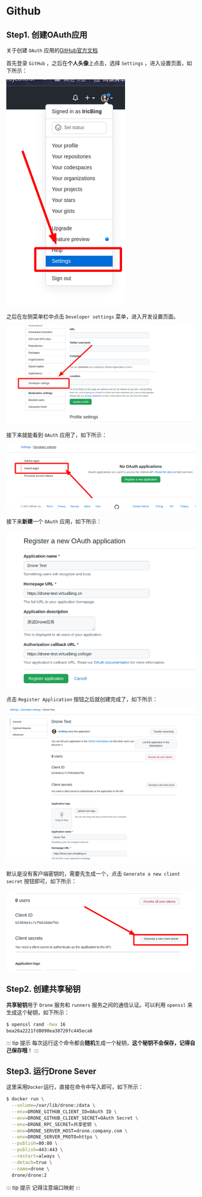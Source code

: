 # Github

## Step1. 创建OAuth应用

关于创建 `OAuth` 应用的[GitHub官方文档](https://docs.github.com/cn/developers/apps/building-oauth-apps/creating-an-oauth-app)

首先登录 `GitHub` ，之后在**个人头像**上点击，选择 `Settings` ，进入设置页面，如下所示：

![进入设置页面](assets/images/进入设置页面.png)

之后在左侧菜单栏中点击 `Developer settings` 菜单，进入开发设置页面。

![进入开发设置页面](assets/images/进入开发设置页面.png)

接下来就能看到 `OAuth` 应用了，如下所示：

![创建OAuth应用](assets/images/创建OAuth应用.png)

接下来**新建**一个 `OAuth` 应用，如下所示：

![新建OAuth应用](assets/images/新建OAuth应用.png)

点击 `Register Application` 按钮之后就创建完成了，如下所示：

![OAuth应用创建完成](assets/images/OAuth应用创建完成.png)

默认是没有客户端密钥的，需要先生成一个，点击 `Generate a new client secret` 按钮即可，如下所示：

![生成一个新的客户端密钥](assets/images/生成一个新的客户端密钥.png)

## Step2. 创建共享秘钥

**共享秘钥**用于 `Drone` 服务和 `runners` 服务之间的通信认证。可以利用 `openssl` 来生成这个秘钥，如下所示：

```bash
$ openssl rand -hex 16
bea26a2221fd8090ea38720fc445eca6
```

::: tip 提示
每次运行这个命令都会**随机**生成一个秘钥，**这个秘钥不会保存，记得自己保存哦**！
:::

## Step3. 运行Drone Sever

这里采用`Docker`运行，直接在命令中写入即可，如下所示：

```bash {3-7}
$ docker run \
  --volume=/var/lib/drone:/data \
  --env=DRONE_GITHUB_CLIENT_ID=OAuth ID \
  --env=DRONE_GITHUB_CLIENT_SECRET=OAuth Secret \
  --env=DRONE_RPC_SECRET=共享密钥 \
  --env=DRONE_SERVER_HOST=drone.company.com \
  --env=DRONE_SERVER_PROTO=https \
  --publish=80:80 \
  --publish=443:443 \
  --restart=always \
  --detach=true \
  --name=drone \
  drone/drone:2
```

::: tip 提示
记得注意端口映射
:::
